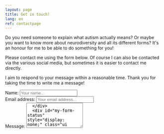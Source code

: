 ```yaml
---
layout: page
title: Get in touch!
lang: en
ref: contactpage
---
```

<p>Do you need someone to explain what autism actually means? Or maybe you want to know more about neurodiversity and all its different forms? It's an honour for me to be able to do something for you!</p>
<p>Please contact me using the form below. Of course I can also be contacted via the various social media, but sometimes it is easier to contact me directly.</p>
<p>I aim to respond to your message within a reasonable time. Thank you for taking the time to write me a message!</p>

<form class="ui form" id="my-form" action="https://formspree.io/xwkblaje" method="POST">
  <div class="field">
    <label>Name:</label>
    <input type="text" name="name" placeholder="Your name..." />
  </div>
  <div class="field">
    <label>Email address:</label>
    <input type="email" name="email" placeholder="Your email address..." />
  </div>
  <div class="field">
    <label>Message:</label>
    <textarea rows="5" name="message" placeholder="Your message..."/>
  </div>
  <div id="my-form-status" style="display: none;" class="ui message">
    <div class="header"></div>
    <p></p>
  </div>
  <input type="hidden" name="\_subject" value="New submission!" />
  <input type="text" name="\_gotcha" />
  <button class="ui button" id="my-form-button">Send!</button>
  <p ></p>
</form>

<!-- Place this script at the end of the body tag -->

<script>
  window.addEventListener("DOMContentLoaded", function() {

    // get the form elements defined in your form HTML above

    var form = document.getElementById("my-form");
    var button = document.getElementById("my-form-button");
    var status = document.getElementById("my-form-status");

    // Success and Error functions for after the form is submitted

    function success() {
      form.reset();
      button.style = "display: none ";
      // status.innerHTML = "Bedankt voor uw bericht!";
      $('#my-form-status').addClass('success');
      $('#my-form-status div.header').text('Thanks!');
      $('#my-form-status p').text('Thank you for your message!');
      $('#my-form-status').show();

    }

    function error() {
      // status.innerHTML = "Oops! Er was een probleem bij het versturen.";
      $('#my-form-status').addClass('error');
      $('#my-form-status div.header').text('Oops!');
      $('#my-form-status p').text('There was a problem sending your message!');
      $('#my-form-status').show();
    }

    // handle the form submission event

    form.addEventListener("submit", function(ev) {
      ev.preventDefault();
      $('my-form').addClass('loading');
      var data = new FormData(form);
      ajax(form.method, form.action, data, success, error);
    });
  });

  // helper function for sending an AJAX request

  function ajax(method, url, data, success, error) {
    var xhr = new XMLHttpRequest();
    xhr.open(method, url);
    xhr.setRequestHeader("Accept", "application/json");
    xhr.onreadystatechange = function() {
      if (xhr.readyState !== XMLHttpRequest.DONE) return;
      if (xhr.status === 200) {
        success(xhr.response, xhr.responseType);
        $('my-form').removeClass('loading');
      } else {
        error(xhr.status, xhr.response, xhr.responseType);
        $('my-form').removeClass('loading');
      }
    };
    xhr.send(data);
  }
</script>
